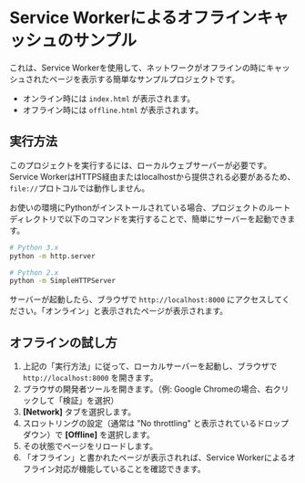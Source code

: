 # Service Workerによるオフラインキャッシュのサンプル

これは、Service Workerを使用して、ネットワークがオフラインの時にキャッシュされたページを表示する簡単なサンプルプロジェクトです。

- オンライン時には `index.html` が表示されます。
- オフライン時には `offline.html` が表示されます。

## 実行方法

このプロジェクトを実行するには、ローカルウェブサーバーが必要です。Service WorkerはHTTPS経由またはlocalhostから提供される必要があるため、`file://`プロトコルでは動作しません。

お使いの環境にPythonがインストールされている場合、プロジェクトのルートディレクトリで以下のコマンドを実行することで、簡単にサーバーを起動できます。

```bash
# Python 3.x
python -m http.server

# Python 2.x
python -m SimpleHTTPServer
```

サーバーが起動したら、ブラウザで `http://localhost:8000` にアクセスしてください。「オンライン」と表示されたページが表示されます。

## オフラインの試し方

1.  上記の「実行方法」に従って、ローカルサーバーを起動し、ブラウザで `http://localhost:8000` を開きます。
2.  ブラウザの開発者ツールを開きます。（例: Google Chromeの場合、右クリックして「検証」を選択）
3.  **[Network]** タブを選択します。
4.  スロットリングの設定（通常は "No throttling" と表示されているドロップダウン）で **[Offline]** を選択します。
5.  その状態でページをリロードします。
6.  「オフライン」と書かれたページが表示されれば、Service Workerによるオフライン対応が機能していることを確認できます。

